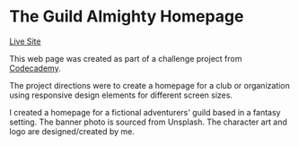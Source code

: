<h1> The Guild Almighty Homepage </h1>

<a href="https://guild.gh0start.com/">Live Site</a>

This web page was created as part of a challenge project from <a href="https://www.codecademy.com/">Codecademy</a>.

The project directions were to create a homepage for a club or organization using responsive design elements for different screen sizes. 

I created a homepage for a fictional adventurers' guild based in a fantasy setting. The banner photo is sourced from Unsplash. The character art and logo are
designed/created by me.
